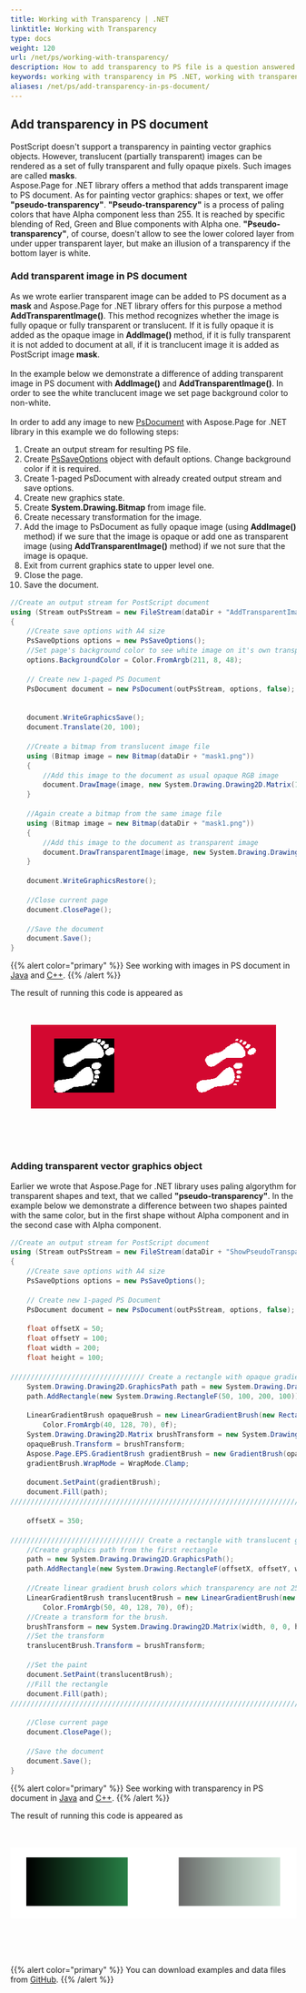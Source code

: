 ```yaml
---
title: Working with Transparency | .NET
linktitle: Working with Transparency
type: docs
weight: 120
url: /net/ps/working-with-transparency/
description: How to add transparency to PS file is a question answered by Aspose.Page API solution.  See how to use the functionality in .NET
keywords: working with transparency in PS .NET, working with transparency in PostScript .NET, working with transparency in EPS .NET
aliases: /net/ps/add-transparency-in-ps-document/
---
```


## **Add transparency in PS document**
PostScript doesn't support a transparency in painting vector graphics objects. However, translucent (partially transparent) images can be rendered as a set of fully transparent and fully opaque pixels.
Such images are called **masks**.
<br>
Aspose.Page for .NET library offers a method that adds transparent image to PS document. As for painting vector graphics: shapes or text, we offer **"pseudo-transparency"**.
**"Pseudo-transparency"** is a process of paling colors that have Alpha component less than 255. It is reached by specific blending of Red, Green and Blue components with Alpha one.
**"Pseudo-transparency"**, of course, doesn't allow to see the lower colored layer from under upper transparent layer, but make an illusion of a transparency if the bottom layer is white.

### **Add transparent image in PS document**
As we wrote earlier transparent image can be added to PS document as a **mask** and Aspose.Page for .NET library offers for this purpose a method **AddTransparentImage()**.
This method recognizes whether the image is fully opaque or fully transparent or translucent. If it is fully opaque it is added as the opaque image in **AddImage()** method,
if it is fully transparent it is not added to document at all, if it is tranclucent image it is added as PostScript image **mask**.
<br>
<br>
In the example below we demonstrate a difference of adding transparent image in PS document with **AddImage()** and **AddTransparentImage()**. In order to see the white tranclucent image we set page background color
to non-white.
<br>
<br>
In order to add any image to new [PsDocument](https://reference.aspose.com/page/net/aspose.page.eps/psdocument/) with Aspose.Page for .NET library in this example we do following steps:
1. Create an output stream for resulting PS file.
2. Create [PsSaveOptions](https://reference.aspose.com/page/net/aspose.page.eps.device/pssaveoptions/) object with default options. Change background color if it is required.
3. Create 1-paged PsDocument with already created output stream and save options.
4. Create new graphics state.
5. Create **System.Drawing.Bitmap** from image file.
6. Create necessary transformation for the image.
7. Add the image to PsDocument as fully opaque image (using **AddImage()** method) if we sure that the image is opaque or add one as transparent image (using **AddTransparentImage()** method) if we not sure that the image is opaque.
9. Exit from current graphics state to upper level one.
10. Close the page.
11. Save the document.

```C#
//Create an output stream for PostScript document
using (Stream outPsStream = new FileStream(dataDir + "AddTransparentImage_outPS.ps", FileMode.Create))
{
    //Create save options with A4 size
    PsSaveOptions options = new PsSaveOptions();
    //Set page's background color to see white image on it's own transparent background
    options.BackgroundColor = Color.FromArgb(211, 8, 48);

    // Create new 1-paged PS Document
    PsDocument document = new PsDocument(outPsStream, options, false);


    document.WriteGraphicsSave();
    document.Translate(20, 100);

    //Create a bitmap from translucent image file
    using (Bitmap image = new Bitmap(dataDir + "mask1.png"))
    {
        //Add this image to the document as usual opaque RGB image
        document.DrawImage(image, new System.Drawing.Drawing2D.Matrix(1, 0, 0, 1, 100, 0), Color.Empty);
    }

    //Again create a bitmap from the same image file
    using (Bitmap image = new Bitmap(dataDir + "mask1.png"))
    {
        //Add this image to the document as transparent image
        document.DrawTransparentImage(image, new System.Drawing.Drawing2D.Matrix(1, 0, 0, 1, 350, 0), 255);
    }

    document.WriteGraphicsRestore();

    //Close current page
    document.ClosePage();

    //Save the document
    document.Save();
}
```
{{% alert color="primary" %}}
See working with images in PS document in [Java](/page/java/ps/working-with-transparency/) and [C++](/page/cpp/ps/working-with-transparency/).
{{% /alert %}}

The result of running this code is appeared as
</br></br></br>
<p align="center">
	<img src="AddTransparentImage.png">
</p>
</br></br></br>

### **Adding transparent vector graphics object**
Earlier we wrote that Aspose.Page for .NET library uses paling algorythm for transparent shapes and text, that we called **"pseudo-transparency"**.
In the example below we demonstrate  a difference between two shapes painted with the same color, but in the first shape without Alpha component and in the second case with Alpha component.

```C#
//Create an output stream for PostScript document
using (Stream outPsStream = new FileStream(dataDir + "ShowPseudoTransparency_outPS.ps", FileMode.Create))
{
    //Create save options with A4 size
    PsSaveOptions options = new PsSaveOptions();

    // Create new 1-paged PS Document
    PsDocument document = new PsDocument(outPsStream, options, false);

    float offsetX = 50;
    float offsetY = 100;
    float width = 200;
    float height = 100;

///////////////////////////////// Create a rectangle with opaque gradient fill /////////////////////////////////////////////////////////
    System.Drawing.Drawing2D.GraphicsPath path = new System.Drawing.Drawing2D.GraphicsPath();
    path.AddRectangle(new System.Drawing.RectangleF(50, 100, 200, 100));

    LinearGradientBrush opaqueBrush = new LinearGradientBrush(new RectangleF(0, 0, 200, 100), Color.FromArgb(0, 0, 0),
        Color.FromArgb(40, 128, 70), 0f);
    System.Drawing.Drawing2D.Matrix brushTransform = new System.Drawing.Drawing2D.Matrix(200, 0, 0, 100, 50, 100);
    opaqueBrush.Transform = brushTransform;
    Aspose.Page.EPS.GradientBrush gradientBrush = new GradientBrush(opaqueBrush);
    gradientBrush.WrapMode = WrapMode.Clamp;

    document.SetPaint(gradientBrush);
    document.Fill(path);
/////////////////////////////////////////////////////////////////////////////////////////////////////////////////////////////////////

    offsetX = 350;

///////////////////////////////// Create a rectangle with translucent gradient fill ///////////////////////////////////////////////////
    //Create graphics path from the first rectangle
    path = new System.Drawing.Drawing2D.GraphicsPath();
    path.AddRectangle(new System.Drawing.RectangleF(offsetX, offsetY, width, height));

    //Create linear gradient brush colors which transparency are not 255, but 150 and 50. So it are translucent.
    LinearGradientBrush translucentBrush = new LinearGradientBrush(new RectangleF(0, 0, width, height), Color.FromArgb(150, 0, 0, 0),
        Color.FromArgb(50, 40, 128, 70), 0f);
    //Create a transform for the brush.
    brushTransform = new System.Drawing.Drawing2D.Matrix(width, 0, 0, height, offsetX, offsetY);
    //Set the transform
    translucentBrush.Transform = brushTransform;
    
    //Set the paint
    document.SetPaint(translucentBrush);
    //Fill the rectangle
    document.Fill(path);
/////////////////////////////////////////////////////////////////////////////////////////////////////////////////////////////////////

    //Close current page
    document.ClosePage();

    //Save the document
    document.Save();
}
```
{{% alert color="primary" %}}
See working with transparency in PS document in [Java](/page/java/ps/working-with-transparency/) and [C++](/page/cpp/ps/working-with-transparency/).
{{% /alert %}}

The result of running this code is appeared as
</br></br></br>
<p align="center">
	<img src="ShowPseudoTransparency.png">
</p>
</br></br></br>

{{% alert color="primary" %}}
You can download examples and data files from [GitHub](https://github.com/aspose-page/Aspose.Page-for-.NET). {{% /alert %}} 

